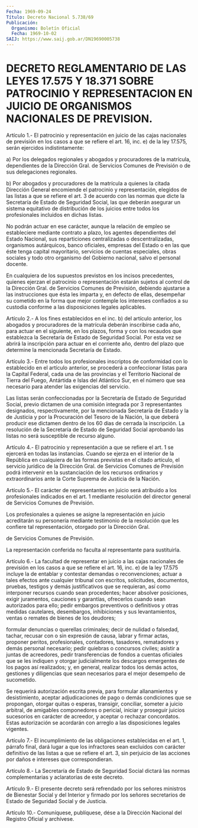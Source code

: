 ```yaml
---
Fecha: 1969-09-24
Título: Decreto Nacional 5.738/69
Publicación:
  Organismo: Boletín Oficial
  Fecha: 1969-10-02
SAIJ: https://www.saij.gob.ar/DN19690005738
---
```

# DECRETO REGLAMENTARIO DE LAS LEYES 17.575 Y 18.371 SOBRE PATROCINIO Y REPRESENTACION EN JUICIO DE ORGANISMOS NACIONALES DE PREVISION.

<a id="1"></a>
Artículo  1.-  El patrocinio y representación en juicio de las cajas nacionales de previsión  en  los  casos  a  que se refiere el art. 16, inc. e) de la ley 17.575, serán ejercidos indistintamente:

a)  Por  los delegados regionales y abogados y procuradores  de  la matrícula,  dependientes de la Dirección Gral. de Servicios Comunes de Previsión o de sus delegaciones regionales.

b) Por abogados  y procuradores de la matrícula a quienes la citada Dirección  General   encomiende  el  patrocinio  y  representación, elegidos de las listas  a  que  se refiere el art. 3 de acuerdo con las normas que dicte la Secretaría  de  Estado de Seguridad Social, las que deberán asegurar un sistema equitativo  de  distribución de los  juicios  entre  todos  los  profesionales incluidos en  dichas listas.

No podrán actuar en ese carácter,  aunque  la relación de empleo se estableciere  mediante contrato a plazo, los  agentes  dependientes del Estado Nacional, sus reparticiones centralizadas o descentralizadas,    organismos    autárquicos,   banco  oficiales, empresas  del  Estado o en las que éste tenga capital  mayoritario, servicios  de  cuentas  especiales,  obras  sociales  y  todo  otro organismo del Gobierno  nacional,  salvo  el personal docente.

En cualquiera de los supuestos previstos en los incisos precedentes,  quienes  ejerzan  el  patrocinio    o  representación estarán  sujetos  al  control  de  la Dirección Gral. de  Servicios Comunes de Previsión, debiendo ajustarse  a  las  instrucciones que ésta les imparta y, en defecto de ellas, desempeñar  su cometido en la forma que mejor contemple los intereses confiados a  su custodia conforme a las disposiciones legales aplicables.

<a id="2"></a>
Artículo  2.-  A  los  fines  establecidos  en  el inc. b) del artículo  anterior,  los  abogados  y  procuradores de la matrícula deberán inscribirse cada año, para actuar  en  el siguiente, en los plazos, forma y con los recaudos que establezca  la  Secretaría  de Estado  de  Seguridad Social. Por esta vez se abrirá la inscripción para actuar en  el corriente año, dentro del plazo que determine la mencionada Secretaría de Estado.

<a id="3"></a>
Artículo  3.-  Entre  todos  los  profesionales  inscriptos de conformidad  con  lo  establecido  en  el  artículo  anterior,   se procederá  a  confeccionar listas para la Capital Federal, cada una de las provincias  y  el  Territorio  Nacional de Tierra del Fuego, Antártida  e  Islas  del  Atlántico  Sur,  en  el  número  que  sea necesario    para  atender  las  exigencias  del  servicio.

Las listas serán  confeccionadas  por  la  Secretaría  de Estado de Seguridad Social, previo dictamen de una comisión integrada  por  3 representantes   designados,  respectivamente,  por  la  mencionada Secretaría de Estado  y  la  de  Justicia  y por la Procuración del Tesoro de la Nación, la que deberá producir  ese dictamen dentro de los  60  dias  de  cerrada  la  inscripción.  La resolución  de  la Secretaría de Estado de Seguridad Social aprobando  las  listas  no será susceptible de recurso alguno.

<a id="4"></a>
Artículo 4.- El patrocinio y representación a que se refiere el art.  1 se ejercerá en todas las instancias. Cuando se ejerza en el interior  de  la República en cualquiera de las formas previstas en el citado artículo,  el  servicio jurídico de la Dirección Gral. de Servicios Comunes de Previsión podrá intervenir en la sustanciación de los recursos  ordinarios y extraordinarios ante la Corte Suprema de Justicia de la Nación.

<a id="5"></a>
Artículo  5.-  El  carácter  de  representantes en juicio será atribuido  a los profesionales indicados  en  el  art.  1  mediante resolución del  director general de Servicios Comunes de Previsión.

Los profesionales  a  quienes se asigne la representación en juicio acreditarán su personería  mediante testimonio de la resolución que les confiere tal representación,  otorgado  por  la Dirección Gral.

de Servicios Comunes de Previsión.

La  representación  conferida  no  faculta  al  representante  para sustituirla.

<a id="6"></a>
Artículo  6.- La facultad de representar en juicio a las cajas nacionales de previsión  en  los casos a que se refiere el art. 16, inc.  e)  de  la ley 17.575 incluye  la  de  entablar  y  contestar demandas o reconvenciones;  actuar  a  tales efectos ante cualquier tribunal con escritos, solicitudes, documentos,  pruebas,  testigos y  demás  justificativos  que  se  requieran,  así  como interponer recursos   cuando  sean  procedentes;  hacer  absolver  posiciones, exigir juramentos,  cauciones  y  garantías, ofrecerlos cuando sean autorizados para ello; pedir embargos  preventivos  o definitivos y otras    medidas  cautelares,  desembargos,  inhibiciones  y    sus levantamientos,  ventas  o  remates  de  bienes  de  los  deudores;

formular  denuncias  o  querellas  criminales;  decir de nulidad  o falsedad, tachar, recusar con o sin expresión de  causa,  labrar  y firmar    actas,    proponer  peritos,  profesionales,  contadores, tasadores, rematadores  y  demás personal necesario; pedir quiebras o  concursos  civiles;  asistir   a  juntas  de  acreedores,  pedir transferencias de fondos a cuentas  oficiales que se les indiquen y otorgar judicialmente los descargos emergentes  de  los  pagos  así realizados;   y,  en  general,  realizar  todos  los  demás  actos, gestiones  y  diligencias    que  sean  necesarios  para  el  mejor desempeño de sucometido.

Se requerirá autorización escrita previa, para formular allanamientos y desistimiento,  aceptar  adjudicaciones  de  pago o demás  condiciones  que  se  propongan,  otorgar  quitas o esperas, transigir,  conciliar,  someter  a  juicio  arbitral, de  amigables componedores o pericial, iniciar y proseguir  juicios sucesorios en carácter  de  acreedor,  y  aceptar  o rechazar concordatos.  Estas autorización se acordarán con arreglo  a  las disposiciones legales vigentes.

<a id="7"></a>
Artículo 7.- El incumplimiento de las obligaciones establecidas en el  art. 1, párrafo final, dará lugar a que los infractores sean excluidos  con  carácter  definitivo de las listas a que se refiere el art. 3, sin perjuicio de  las acciones por daños e intereses que correspondieran.

<a id="8"></a>
Artículo  8.-  La  Secretaría  de  Estado  de Seguridad Social dictará las normas complementarias y aclaratorias  de este decreto.

<a id="9"></a>
Artículo  9.-  El  presente  decreto  será  refrendado por los señores ministros de Bienestar Social y del Interior  y firmado por los  señores  secretarios  de  Estado  de  Seguridad  Social  y  de Justicia.

<a id="10"></a>
Artículo  10.-  Comuníquese,  publíquese,  dése a la Dirección Nacional del Registro Oficial y archívese.